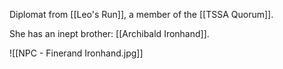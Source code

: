 Diplomat from [[Leo's Run]], a member of the [[TSSA Quorum]].

She has an inept brother: [[Archibald Ironhand]].

![[NPC - Finerand Ironhand.jpg]]